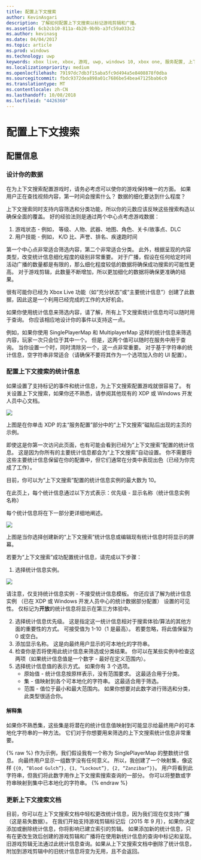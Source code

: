 ```yaml
---
title: 配置上下文搜索
author: KevinAsgari
description: 了解如何配置上下文搜索以标记游戏剪辑和广播。
ms.assetid: 6cb2cb10-811a-4b20-9b9b-a3fc59a033c2
ms.author: kevinasg
ms.date: 04/04/2017
ms.topic: article
ms.prod: windows
ms.technology: uwp
keywords: xbox live, xbox, 游戏, uwp, windows 10, xbox one, 服务配置, 上下文搜索, 游戏剪辑, 广播
ms.localizationpriority: medium
ms.openlocfilehash: 79197dc7db3f15aba5fc9d494a5e8408878f0dba
ms.sourcegitcommit: fbdc9372dea898a01c7686be54bea47125bab6c0
ms.translationtype: MT
ms.contentlocale: zh-CN
ms.lasthandoff: 10/08/2018
ms.locfileid: "4426360"
---
```

# <a name="configuring-contextual-search"></a>配置上下文搜索

## <a name="configuration-info"></a>配置信息

### <a name="designing-your-data"></a>设计你的数据
在为上下文搜索配置游戏时，请务必考虑可以使你的游戏保持唯一的方面。  如果用户正在查找视频内容，第一时间会搜索什么？  数据的细化要达到什么程度？

上下文搜索同时支持内容筛选和分类功能，所以你的元数应该反映这些搜索构造以确保全面的覆盖。  好的经验法则是通过两个中心点考虑游戏数据：
1. 游戏状态 - 例如，  等级、人物、武器、地图、角色、关卡/故事点、DLC
2. 用户技能 - 例如， K/D 比、声誉、排名、疾速跑时间

第一个中心点非常适合筛选内容，第二个非常适合分类。  此外，根据呈现的内容类型，改变统计信息细化程度的级别非常重要。  对于广播，假设在任何给定时间活动广播的数量都是有限的，那么细化程度较低的数据将确保成功搜索的可能性更高。  对于游戏剪辑，此数量不断增加，所以更加细化的数据将确保更准确的结果。

很有可能你已经为 Xbox Live 功能（如“充分状态”或“主要统计信息”）创建了此数据，因此这是一个利用已经完成的工作的大好机会。

如果你使用统计信息来筛选内容，请了解，所有上下文搜索统计信息均可以随时用于查询。  你应该相应地设计你的事件以支持这一点。

例如，如果你使用 SinglePlayerMap 和 MultiplayerMap 这样的统计信息来筛选内容，玩家一次只会位于其中一个。  但是，这两个值可以随时在服务中用于查询。  当你设置一个时，同时清除另一个，这一点非常重要。  对于基于字符串的统计信息，空字符串非常适合（请确保不要将其作为一个选项加入你的 UI 配置）。

### <a name="configuring-a-stat-for-contextual-search"></a>配置上下文搜索的统计信息
如果设置了支持标记的事件和统计信息，为上下文搜索配置游戏就很容易了。  有关设置上下文搜索，如果你还不熟悉，请参阅其他现有的 XDP 或 Windows 开发人员中心文档。

![](../images/contextual_search/config02.png)

上图是在你单击 XDP 的主“服务配置”部分中的“上下文搜索”磁贴后出现的主页的示例。

即使这是你第一次访问此页面，也有可能会看到已经为“上下文搜索”配置的统计信息。  这是因为你所有的主要统计信息都会为“上下文搜索”自动设置。 你不需要将这些主要统计信息保留在你的配置中，但它们通常在分类中表现出色（已经为你完成了工作）。

目前，你可以为“上下文搜索”配置的统计信息实例的最大数为 10。

在此页上，每个统计信息通过以下方式表示：优先级 - 显示名称（统计信息实例名称）

每个统计信息将在下一部分更详细地阐述。

![](../images/contextual_search/config01.png)

上图是当你选择创建新的“上下文搜索”统计信息或编辑现有统计信息时将显示的屏幕。

若要为“上下文搜索”成功配置统计信息，请完成以下步骤：
1. 选择统计信息实例。

  ![](../images/contextual_search/config03.png)

  请注意，仅支持统计信息实例 - 不接受统计信息模板。  你还应该了解为统计信息实例 （已在 XDP 或 Windows 开发人员中心的统计数据部分配置） 设置的可见性。  仅标记为**开放**的统计信息将显示在第三方体验中。

2. 选择统计信息优先级。 这是指定这一统计信息相对于搜索体验/算法的其他方面的重要性的方式。  可接受值为 1-10（1 是最高）。  若要忽略，将此值保留为 0 或空白。
3. 添加显示名称。  这是向最终用户显示的可本地化的字符串。
4. 检查你是否将使用此统计信息来筛选或分类结果。  你可以在某些实例中检查这两项（如果统计信息值是一个数字 - 最好在定义范围内）。
5. 选择统计信息值的表示方式。  如果你有 3 个选项。
   * 原始值 - 统计信息按原样表示，没有范围要求。  这最适合用于分类。
   * 集 - 值映射到各个可本地化的字符串。  这最适合用于筛选。
   * 范围 - 值位于最小和最大范围内。  如果你想要对此数字进行筛选和分类，此类型很适合你。

#### <a name="explaining-sets"></a>解释集
如果你不熟悉集，这些集是将潜在的统计信息值映射到可能显示给最终用户的可本地化字符串的一种方法。  它们对于你想要用来筛选的上下文搜索统计信息非常重要。

{% raw %} 作为示例，我们假设我有一个称为 SinglePlayerMap 的整数统计信息。  向最终用户显示一组数字没有任何意义。  所以，我创建了一个映射集，像这样 ```{{0, “Blood Gulch”}, {1, “Lockout”}, {2, “Zanzibar”}}```。  用户将看到此字符串，但我们将此数字用作上下文搜索搜索查询的一部分。  你可以将整数或字符串映射到集中已本地化的字符串。
{% endraw %}

### <a name="updating-your-contextual-search-document"></a>更新上下文搜索文档
目前，你可以在上下文搜索文档中轻松更改统计信息，因为我们现在仅支持广播（这是易失数据）。  在我们开始支持游戏剪辑标记后（2015 年 9 月），如果你决定添加或删除统计信息，你将影响已建立索引的剪辑。  如果添加新的统计信息，只有在更改生效后创建的游戏剪辑和广播将在使用新统计信息的查询中标记和呈现。旧游戏剪辑无法通过此统计信息查询。如果从上下文搜索文档中删除了统计信息，附加到游戏剪辑中的旧统计信息将变为无用，且不会返回。
